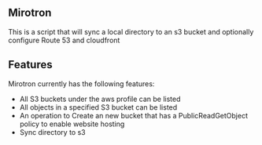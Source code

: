 ## Mirotron
This is a script that will sync a local directory to an s3 bucket and optionally configure Route 53 and cloudfront

## Features

Mirotron currently has the following features:

- All S3 buckets under the aws profile can be listed 
- All objects in a specified S3 bucket can be listed
- An operation to Create an new bucket that has a PublicReadGetObject policy to enable website hosting
- Sync directory to s3


